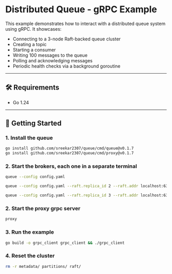 # Distributed Queue - gRPC Example

This example demonstrates how to interact with a distributed queue system using gRPC. It showcases:

- Connecting to a 3-node Raft-backed queue cluster
- Creating a topic
- Starting a consumer
- Writing 100 messages to the queue
- Polling and acknowledging messages
- Periodic health checks via a background goroutine

---

## 🛠️ Requirements

- Go 1.24

---

## 🚀 Getting Started

### 1. Install the queue 

```bash
go install github.com/sreekar2307/queue/cmd/queue@v0.1.7
go install github.com/sreekar2307/queue/cmd/proxy@v0.1.7
```

### 2. Start the brokers, each one in a separate terminal

```bash
queue --config config.yaml 
```

```bash
queue --config config.yaml --raft.replica_id 2 --raft.addr localhost:63002 --grpc.listener_addr localhost:8002
```

```bash
queue --config config.yaml --raft.replica_id 3 --raft.addr localhost:63003 --grpc.listener_addr localhost:8003
```

### 2. Start the proxy grpc server 

```bash
proxy
```

### 3. Run the example
```bash
go build -o grpc_client grpc_client && ./grpc_client
```

### 4. Reset the cluster

```bash
rm -r metadata/ partitions/ raft/
```
